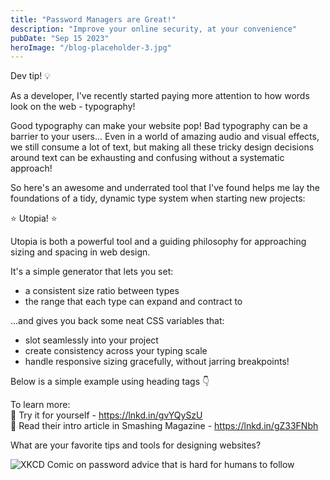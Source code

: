 ```yaml
---
title: "Password Managers are Great!"
description: "Improve your online security, at your convenience"
pubDate: "Sep 15 2023"
heroImage: "/blog-placeholder-3.jpg"
---
```


Dev tip! 💡

As a developer, I've recently started paying more attention to how words look on the web - typography!

Good typography can make your website pop! Bad typography can be a barrier to your users... Even in a world of amazing audio and visual effects, we still consume a lot of text, but making all these tricky design decisions around text can be exhausting and confusing without a systematic approach!

So here's an awesome and underrated tool that I've found helps me lay the foundations of a tidy, dynamic type system when starting new projects:

⭐ Utopia! ⭐

Utopia is both a powerful tool and a guiding philosophy for approaching sizing and spacing in web design.

It's a simple generator that lets you set:

- a consistent size ratio between types
- the range that each type can expand and contract to

...and gives you back some neat CSS variables that:

- slot seamlessly into your project
- create consistency across your typing scale
- handle responsive sizing gracefully, without jarring breakpoints!

Below is a simple example using heading tags 👇

To learn more:  
🔗 Try it for yourself - https://lnkd.in/gvYQySzU  
🔗 Read their intro article in Smashing Magazine - https://lnkd.in/gZ33FNbh

What are your favorite tips and tools for designing websites?

<Image src="https://imgs.xkcd.com/comics/password_strength.png" alt="XKCD Comic on password advice that is hard for humans to follow" />
